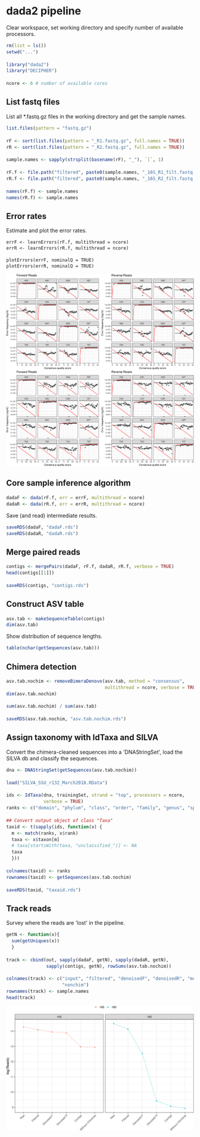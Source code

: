 # dada2 pipeline
Clear workspace, set working directory and specify number of available processors.
```R
rm(list = ls())
setwd("...")

library("dada2")
library("DECIPHER")

ncore <- 6 # number of available cores
```

## List fastq files
List all *.fastq.gz files in the working directory and get the sample names.
```R
list.files(pattern = "fastq.gz")

rF <- sort(list.files(pattern = "_R1.fastq.gz", full.names = TRUE))
rR <- sort(list.files(pattern = "_R2.fastq.gz", full.names = TRUE))

sample.names <- sapply(strsplit(basename(rF), "_"), `[`, 1)

rF.f <- file.path("filtered", paste0(sample.names, "_16S_R1_filt.fastq.gz"))
rR.f <- file.path("filtered", paste0(sample.names, "_16S_R2_filt.fastq.gz"))

names(rF.f) <- sample.names
names(rR.f) <- sample.names
```

## Error rates
Estimate and plot the error rates.
```
errF <- learnErrors(rF.f, multithread = ncore)
errR <- learnErrors(rR.f, multithread = ncore)

plotErrors(errF, nominalQ = TRUE)
plotErrors(errR, nominalQ = TRUE)
```

![dada2 error rates 16S](/Graphs/dada2_ErrorRates_16S.png)
![dada2 error rates 18S](/Graphs/dada2_ErrorRates_18S.png)

## Core sample inference algorithm
```R
dadaF <- dada(rF.f, err = errF, multithread = ncore)
dadaR <- dada(rR.f, err = errR, multithread = ncore)
```

Save (and read) intermediate results.
```R
saveRDS(dadaF, "dadaF.rds")
saveRDS(dadaR, "dadaR.rds")
```

## Merge paired reads
```R
contigs <- mergePairs(dadaF, rF.f, dadaR, rR.f, verbose = TRUE)
head(contigs[[1]])

saveRDS(contigs, "contigs.rds")
```

## Construct ASV table
```R
asv.tab <- makeSequenceTable(contigs)
dim(asv.tab)
```

Show distribution of sequence lengths.
```R
table(nchar(getSequences(asv.tab)))
```

## Chimera detection
```R
asv.tab.nochim <- removeBimeraDenovo(asv.tab, method = "consensus",
                                     multithread = ncore, verbose = TRUE)
dim(asv.tab.nochim)

sum(asv.tab.nochim) / sum(asv.tab)

saveRDS(asv.tab.nochim, "asv.tab.nochim.rds")
```

## Assign taxonomy with IdTaxa and SILVA
Convert the chimera-cleaned sequences into a 'DNAStringSet', load the SILVA db and classify the sequences.
```R
dna <- DNAStringSet(getSequences(asv.tab.nochim))

load("SILVA_SSU_r132_March2018.RData")

ids <- IdTaxa(dna, trainingSet, strand = "top", processors = ncore,
              verbose = TRUE)
ranks <- c("domain", "phylum", "class", "order", "family", "genus", "species")

## Convert output object of class "Taxa"
taxid <- t(sapply(ids, function(x) {
  m <- match(ranks, x$rank)
  taxa <- x$taxon[m]
  # taxa[startsWith(taxa, "unclassified_")] <- NA
  taxa
  }))

colnames(taxid) <- ranks
rownames(taxid) <- getSequences(asv.tab.nochim)

saveRDS(taxid, "taxaid.rds")
```

## Track reads
Survey where the reads are 'lost' in the pipeline.
```R
getN <- function(x){
  sum(getUniques(x))
  }

track <- cbind(out, sapply(dadaF, getN), sapply(dadaR, getN),
               sapply(contigs, getN), rowSums(asv.tab.nochim))

colnames(track) <- c("input", "filtered", "denoisedF", "denoisedR", "merged",
                     "nonchim")
rownames(track) <- sample.names
head(track)
```

![dada2 track reads](/Graphs/dada2_TrackReads.png)
